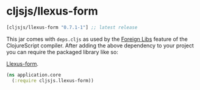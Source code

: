 # cljsjs/llexus-form

[](dependency)
```clojure
[cljsjs/llexus-form "0.7.1-1"] ;; latest release
```
[](/dependency)

This jar comes with `deps.cljs` as used by the [Foreign Libs][flibs] feature
of the ClojureScript compiler. After adding the above dependency to your project
you can require the packaged library like so:

[Llexus-form](https://github.com/little-arhat/llexus-form).

```clojure
(ns application.core
  (:require cljsjs.llexus-form))
```

[flibs]: https://github.com/clojure/clojurescript/wiki/Packaging-Foreign-Dependencies
